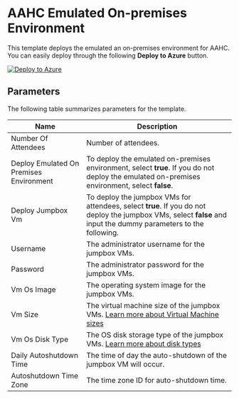 # AAHC Emulated On-premises Environment

This template deploys the emulated an on-premises environment for AAHC. You can easily deploy through the following **Deploy to Azure** button.

[![Deploy to Azure](https://aka.ms/deploytoazurebutton)](https://portal.azure.com/#create/Microsoft.Template/uri/https%3A%2F%2Fraw.githubusercontent.com%2Ftksh164%2Fazure-demo-scripts-templates%2Fmaster%2Farm-templates%2Faahc-emulated-on-premises-env%2Ftemplate.json/createUIDefinitionUri/https%3A%2F%2Fraw.githubusercontent.com%2Ftksh164%2Fazure-demo-scripts-templates%2Fmaster%2Farm-templates%2Faahc-emulated-on-premises-env%2FcreateUiDefinition.json)

## Parameters

The following table summarizes parameters for the template.

| Name | Description |
| ---- | ---- |
| Number Of Attendees | Number of attendees. |
| Deploy Emulated On Premises Environment | To deploy the emulated on-premises environment, select <strong>true</strong>. If you do not deploy the emulated on-premises environment, select <strong>false</strong>. |
| Deploy Jumpbox Vm | To deploy the jumpbox VMs for attendees, select <strong>true</strong>. If you do not deploy the jumpbox VMs, select <strong>false</strong> and input the dummy parameters to the following. |
| Username | The administrator username for the jumpbox VMs. |
| Password | The administrator password for the jumpbox VMs. |
| Vm Os Image | The operating system image for the jumpbox VMs. |
| Vm Size | The virtual machine size of the jumpbox VMs. [Learn more about Virtual Machine sizes](http://go.microsoft.com/fwlink/?LinkId=2079859) |
| Vm Os Disk Type | The OS disk storage type of the jumpbox VMs. [Learn more about disk types](http://go.microsoft.com/fwlink/?LinkId=2077396) |
| Daily Autoshutdown Time | The time of day the auto-shutdown of the jumpbox VM will occur. |
| Autoshutdown Time Zone | The time zone ID for auto-shutdown time. |
